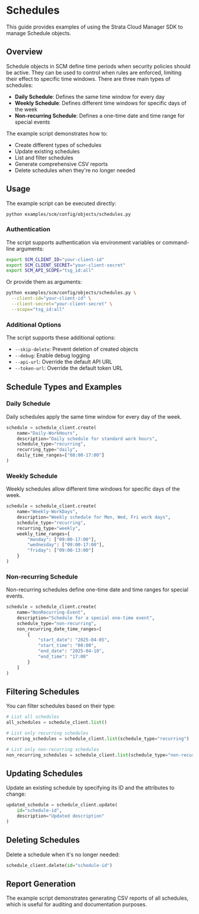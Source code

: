 # Schedules

This guide provides examples of using the Strata Cloud Manager SDK to manage Schedule objects.

## Overview

Schedule objects in SCM define time periods when security policies should be active. They can be used to control when rules are enforced, limiting their effect to specific time windows. There are three main types of schedules:

- **Daily Schedule**: Defines the same time window for every day
- **Weekly Schedule**: Defines different time windows for specific days of the week
- **Non-recurring Schedule**: Defines a one-time date and time range for special events

The example script demonstrates how to:
- Create different types of schedules
- Update existing schedules
- List and filter schedules
- Generate comprehensive CSV reports
- Delete schedules when they're no longer needed

## Usage

The example script can be executed directly:

```bash
python examples/scm/config/objects/schedules.py
```

### Authentication

The script supports authentication via environment variables or command-line arguments:

```bash
export SCM_CLIENT_ID="your-client-id"
export SCM_CLIENT_SECRET="your-client-secret"
export SCM_API_SCOPE="tsg_id:all"
```

Or provide them as arguments:

```bash
python examples/scm/config/objects/schedules.py \
  --client-id="your-client-id" \
  --client-secret="your-client-secret" \
  --scope="tsg_id:all"
```

### Additional Options

The script supports these additional options:

- `--skip-delete`: Prevent deletion of created objects
- `--debug`: Enable debug logging
- `--api-url`: Override the default API URL
- `--token-url`: Override the default token URL

## Schedule Types and Examples

### Daily Schedule

Daily schedules apply the same time window for every day of the week.

```python
schedule = schedule_client.create(
    name="Daily-WorkHours",
    description="Daily schedule for standard work hours",
    schedule_type="recurring",
    recurring_type="daily",
    daily_time_ranges=["08:00-17:00"]
)
```

### Weekly Schedule

Weekly schedules allow different time windows for specific days of the week.

```python
schedule = schedule_client.create(
    name="Weekly-WorkDays",
    description="Weekly schedule for Mon, Wed, Fri work days",
    schedule_type="recurring", 
    recurring_type="weekly",
    weekly_time_ranges={
        "monday": ["09:00-17:00"],
        "wednesday": ["09:00-17:00"],
        "friday": ["09:00-13:00"]
    }
)
```

### Non-recurring Schedule

Non-recurring schedules define one-time date and time ranges for special events.

```python
schedule = schedule_client.create(
    name="NonRecurring-Event",
    description="Schedule for a special one-time event",
    schedule_type="non-recurring",
    non_recurring_date_time_ranges=[
        {
            "start_date": "2025-04-05",
            "start_time": "08:00",
            "end_date": "2025-04-10", 
            "end_time": "17:00"
        }
    ]
)
```

## Filtering Schedules

You can filter schedules based on their type:

```python
# List all schedules
all_schedules = schedule_client.list()

# List only recurring schedules
recurring_schedules = schedule_client.list(schedule_type="recurring")

# List only non-recurring schedules
non_recurring_schedules = schedule_client.list(schedule_type="non-recurring")
```

## Updating Schedules

Update an existing schedule by specifying its ID and the attributes to change:

```python
updated_schedule = schedule_client.update(
    id="schedule-id",
    description="Updated description"
)
```

## Deleting Schedules

Delete a schedule when it's no longer needed:

```python
schedule_client.delete(id="schedule-id")
```

## Report Generation

The example script demonstrates generating CSV reports of all schedules, which is useful for auditing and documentation purposes.